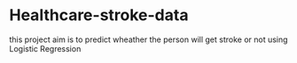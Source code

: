 # Healthcare-stroke-data
this project aim is to predict wheather the person will get stroke or not using Logistic Regression
